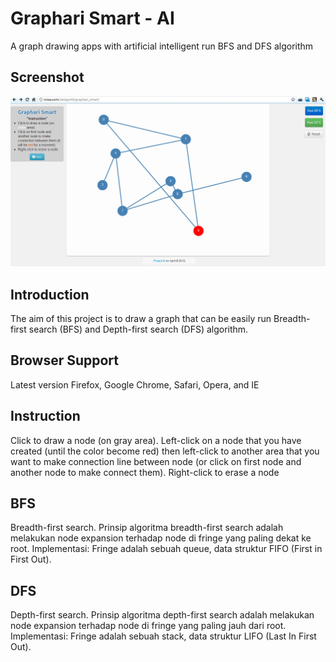 Graphari Smart - AI
====================

A graph drawing apps with artificial intelligent run BFS and DFS algorithm

Screenshot
----------

![Graphari-Smart Screenshot](https://github.com/roisa/Graphari-Smart---AI/raw/master/screenshot.png)

Introduction
--------------
The aim of this project is to draw a graph that can be easily run Breadth-first search (BFS) and Depth-first search (DFS) algorithm.

Browser Support
--------------
Latest version Firefox, Google Chrome, Safari, Opera, and IE

Instruction
--------------
Click to draw a node (on gray area).
Left-click on a node that you have created (until the color become red) then left-click to another area that you want to make connection line between node (or click on first node and another node to make connect them).
Right-click to erase a node


BFS
--------------
Breadth-first search.
Prinsip algoritma breadth-first search adalah melakukan node expansion terhadap node di fringe yang paling dekat ke root. Implementasi: Fringe adalah sebuah queue, data struktur FIFO (First in First Out).


DFS
--------------
Depth-first search.
Prinsip algoritma depth-first search adalah melakukan node expansion terhadap node di fringe yang paling jauh dari root. Implementasi: Fringe adalah sebuah stack, data struktur LIFO (Last In First Out).
